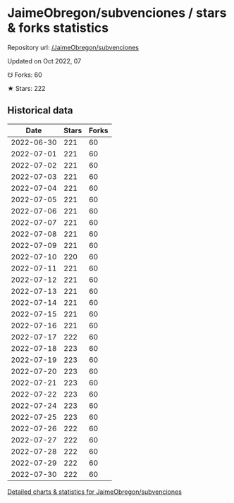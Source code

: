 # JaimeObregon/subvenciones / stars & forks statistics

Repository url: [/JaimeObregon/subvenciones](https://github.com/JaimeObregon/subvenciones)

Updated on Oct 2022, 07

☋ Forks: 60

★ Stars: 222

## Historical data
| Date | Stars | Forks |
|------|-------|-------|
| 2022-06-30 | 221 | 60 | 
| 2022-07-01 | 221 | 60 | 
| 2022-07-02 | 221 | 60 | 
| 2022-07-03 | 221 | 60 | 
| 2022-07-04 | 221 | 60 | 
| 2022-07-05 | 221 | 60 | 
| 2022-07-06 | 221 | 60 | 
| 2022-07-07 | 221 | 60 | 
| 2022-07-08 | 221 | 60 | 
| 2022-07-09 | 221 | 60 | 
| 2022-07-10 | 220 | 60 | 
| 2022-07-11 | 221 | 60 | 
| 2022-07-12 | 221 | 60 | 
| 2022-07-13 | 221 | 60 | 
| 2022-07-14 | 221 | 60 | 
| 2022-07-15 | 221 | 60 | 
| 2022-07-16 | 221 | 60 | 
| 2022-07-17 | 222 | 60 | 
| 2022-07-18 | 223 | 60 | 
| 2022-07-19 | 223 | 60 | 
| 2022-07-20 | 223 | 60 | 
| 2022-07-21 | 223 | 60 | 
| 2022-07-22 | 223 | 60 | 
| 2022-07-24 | 223 | 60 | 
| 2022-07-25 | 223 | 60 | 
| 2022-07-26 | 222 | 60 | 
| 2022-07-27 | 222 | 60 | 
| 2022-07-28 | 222 | 60 | 
| 2022-07-29 | 222 | 60 | 
| 2022-07-30 | 222 | 60 | 


[Detailed charts & statistics for JaimeObregon/subvenciones](https://reviewgithub.com/rep/JaimeObregon/subvenciones)
